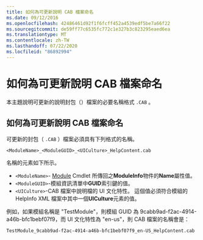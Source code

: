 ```yaml
---
title: 如何為可更新說明 CAB 檔案命名
ms.date: 09/12/2016
ms.openlocfilehash: 42486461d92f1f6fcff452a4539edf5be7a66f22
ms.sourcegitcommit: de59ff77c6535fc772c1e327b3c823295eaed6ea
ms.translationtype: MT
ms.contentlocale: zh-TW
ms.lasthandoff: 07/22/2020
ms.locfileid: "86892994"
---
```

# <a name="how-to-name-an-updatable-help-cab-file"></a>如何為可更新說明 CAB 檔案命名

本主題說明可更新的說明封包（）檔案的必要名稱格式 `.CAB` 。

## <a name="how-to-name-an-updatable-help-cab-file"></a>如何為可更新說明 CAB 檔案命名

可更新的封包（ `.CAB` ）檔案必須具有下列格式的名稱。

`<ModuleName>_<ModuleGUID>_<UICulture>_HelpContent.cab`

名稱的元素如下所示。

- `<ModuleName>`- [Module](/powershell/module/Microsoft.PowerShell.Core/Get-Module) Cmdlet 所傳回之**ModuleInfo**物件的**Name**屬性值。
- `<ModuleGUID>`-模組資訊清單中**GUID**索引鍵的值。
- `<UICulture>`-CAB 檔案中說明檔的 UI 文化特性。 這個值必須符合模組的 HelpInfo XML 檔案中其中一個**UICulture**元素的值。

例如，如果模組名稱是 "TestModule"，則模組 GUID 為 9cabb9ad-f2ac-4914-a46b-bfc1bebf07f9，而 UI 文化特性為 "en-us"，則 CAB 檔案的名稱會是：

`TestModule_9cabb9ad-f2ac-4914-a46b-bfc1bebf07f9_en-US_HelpContent.cab`
